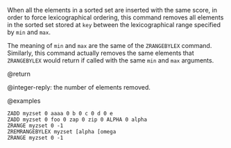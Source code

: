 When all the elements in a sorted set are inserted with the same score, in order
to force lexicographical ordering, this command removes all elements in the
sorted set stored at `key` between the lexicographical range specified by `min`
and `max`.

The meaning of `min` and `max` are the same of the `ZRANGEBYLEX` command.
Similarly, this command actually removes the same elements that `ZRANGEBYLEX`
would return if called with the same `min` and `max` arguments.

@return

@integer-reply: the number of elements removed.

@examples

```cli
ZADD myzset 0 aaaa 0 b 0 c 0 d 0 e
ZADD myzset 0 foo 0 zap 0 zip 0 ALPHA 0 alpha
ZRANGE myzset 0 -1
ZREMRANGEBYLEX myzset [alpha [omega
ZRANGE myzset 0 -1
```
